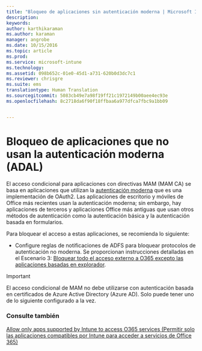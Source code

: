 ```yaml
---
title: "Bloqueo de aplicaciones sin autenticación moderna | Microsoft Intune"
description: 
keywords: 
author: karthikaraman
ms.author: karaman
manager: angrobe
ms.date: 10/15/2016
ms.topic: article
ms.prod: 
ms.service: microsoft-intune
ms.technology: 
ms.assetid: 098b652c-01e0-45d1-a731-620b0d3dc7c1
ms.reviewer: chrisgre
ms.suite: ems
translationtype: Human Translation
ms.sourcegitcommit: 5083cb49e7a98f19ff21c1972149b00aee4ec93e
ms.openlocfilehash: 8c2718da6f90f18ffbaa6a977dfca7fbc9a1bb09


---
```


# Bloqueo de aplicaciones que no usan la autenticación moderna (ADAL)
El acceso condicional para aplicaciones con directivas MAM (MAM CA) se basa en aplicaciones que utilizan la [autenticación moderna](https://support.office.com/en-US/article/Using-Office-365-modern-authentication-with-Office-clients-776c0036-66fd-41cb-8928-5495c0f9168a) que es una implementación de OAuth2. Las aplicaciones de escritorio y móviles de Office más recientes usan la autenticación moderna; sin embargo, hay aplicaciones de terceros y aplicaciones Office más antiguas que usan otros métodos de autenticación como la autenticación básica y la autenticación basada en formularios.

Para bloquear el acceso a estas aplicaciones, se recomienda lo siguiente:

* Configure reglas de notificaciones de ADFS para bloquear protocolos de autenticación no moderna. Se proporcionan instrucciones detalladas en el Escenario 3: [Bloquear todo el acceso externo a O365 excepto las aplicaciones basadas en explorador](https://technet.microsoft.com/library/dn592182.aspx).

>[!IMPORTANT]
>El acceso condicional de MAM no debe utilizarse con autenticación basada en certificados de Azure Active Directory (Azure AD). Solo puede tener uno de lo siguiente configurado a la vez.



### Consulte también
[Allow only apps supported by Intune to access O365 services (Permitir solo las aplicaciones compatibles por Intune para acceder a servicios de Office 365)](allow-policy-managed-apps-access-to-o365.md)



<!--HONumber=Oct16_HO4-->


